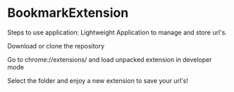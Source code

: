 ﻿# BookmarkExtension

Steps to use application:
Lightweight Application to manage and store url's.

Download or clone the repository

Go to chrome://extensions/ and load unpacked extension in developer mode

Select the folder and enjoy a new extension to save your url's!
